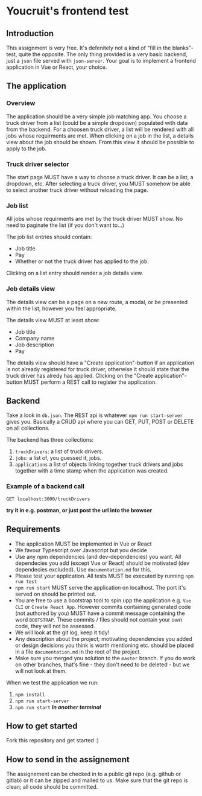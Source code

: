 # Youcruit's frontend test

## Introduction

This assignment is very free. It's defenitely not a kind of "fill in the blanks"-test, quite the opposite. The only thing provided is a very basic backend, just a `json` file served with `json-server`. Your goal is to implement a frontend application in Vue or React, your choice.

## The application

### Overview

The application should be a very simple job matching app. You choose a truck driver from a list (could be a simple dropdown) populated with data from the backend. For a choosen truck driver, a list will be rendered with all jobs whose requirments are met. When clicking on a job in the list, a details view about the job should be shown. From this view it should be possible to apply to the job.

### Truck driver selector

The start page MUST have a way to choose a truck driver. It can be a list, a dropdown, etc.
After selecting a truck driver, you MUST somehow be able to select another truck driver without reloading the page.

### Job list

All jobs whose requirments are met by the truck driver MUST show. No need to paginate the list (if you don't want to...)

The job list entries should contain:

- Job title
- Pay
- Whether or not the truck driver has applied to the job.

Clicking on a list entry should render a job details view.

### Job details view

The details view can be a page on a new route, a modal, or be presented within the list, however you feel appropriate.

The details view MUST at least show:

- Job title
- Company name
- Job description
- Pay

The details view should have a "Create application"-button if an application is not already registered for truck driver, otherwise it should state that the truck driver has alredy has applied. Clicking on the "Create application"-button MUST perform a REST call to register the application.

## Backend

Take a look in `db.json`.
The REST api is whatever `npm run start-server` gives you. Basically a CRUD api where you can GET, PUT, POST or DELETE on all collections.

The backend has three collections:

1. `truckDrivers`: a list of truck drivers.
2. `jobs`: a list of, you guessed it, jobs.
3. `applications` a list of objects linking together truck drivers and jobs together with a time stamp when the application was created.

### Example of a backend call

`GET localhost:3000/truckDrivers`

**try it in e.g. postman, or just post the url into the browser**

## Requirements

- The application MUST be implemented in Vue or React
- We favour Typescript over Javascript but you decide
- Use any npm dependencies (and dev-dependencies) you want. All dependecies you add (except Vue or React) should be motivated (dev dependecies excluded). Use `documentation.md` for this.
- Please test your application. All tests MUST be executed by running `npm run test`
- `npm run start` MUST serve the application on localhost. The port it's served on should be printed out.
- You are free to use a bootstrap tool to spin upp the application e.g. `Vue CLI` or `Create React App`. However commits containing generated code (not authored by you) MUST have a commit message containing the word `BOOTSTRAP`. These commits / files should not contain your own code, they will not be assessed.
- We will look at the git log, keep it tidy!
- Any description about the project; motivating dependencies you added or design decisions you think is worth mentioning etc. should be placed in a file `documentation.md` in the root of the project.
- Make sure you merged you solution to the `master` branch. If you do work on other branches, that's fine - they don't need to be deleted - but we will not look at them.

When we test the application we run:

1. `npm install`
2. `npm run start-server`
3. `npm run start` **_In another terminal_**

## How to get started

Fork this repository and get started :)

## How to send in the assignement

The assignement can be checked in to a public git repo (e.g. github or gitlab) or it can be zipped and mailed to us. Make sure that the git repo is clean; all code should be committed.
